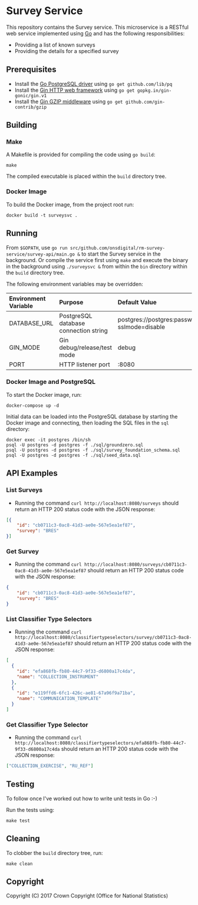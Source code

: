 # Survey Service
This repository contains the Survey service. This microservice is a RESTful web service implemented using [Go](https://golang.org/) and has the following responsibilities:

* Providing a list of known surveys
* Providing the details for a specified survey

## Prerequisites
* Install the [Go PostgreSQL driver](https://github.com/lib/pq) using `go get github.com/lib/pq`
* Install the [Gin HTTP web framework](https://gin-gonic.github.io/gin/) using `go get gopkg.in/gin-gonic/gin.v1`
* Install the [Gin GZIP middleware](https://github.com/gin-contrib/gzip) using `go get github.com/gin-contrib/gzip`

## Building
### Make
A Makefile is provided for compiling the code using `go build`:

```
make
```

The compiled executable is placed within the `build` directory tree.

### Docker Image
To build the Docker image, from the project root run:

```
docker build -t surveysvc .
```

## Running
From `$GOPATH`, use `go run src/github.com/onsdigital/rm-survey-service/survey-api/main.go &` to start the Survey service in the background. Or compile the service first using `make` and execute the binary in the background using `./surveysvc &` from within the `bin` directory within the `build` directory tree.

The following environment variables may be overridden:

| Environment Variable | Purpose                               | Default Value                                                   |
| :------------------- | :------------------------------------ | :-------------------------------------------------------------- |
| DATABASE_URL         | PostgreSQL database connection string | postgres://postgres:password@localhost/postgres?sslmode=disable |
| GIN_MODE             | Gin debug/release/test mode           | debug                                                           |
| PORT                 | HTTP listener port                    | :8080                                                           |

### Docker Image and PostgreSQL
To start the Docker image, run:

```
docker-compose up -d
```

Initial data can be loaded into the PostgreSQL database by starting the Docker image and connecting, then loading the SQL files in the `sql` directory:
```
docker exec -it postgres /bin/sh
psql -U postgres -d postgres -f ./sql/groundzero.sql
psql -U postgres -d postgres -f ./sql/survey_foundation_schema.sql
psql -U postgres -d postgres -f ./sql/seed_data.sql
```

## API Examples
### List Surveys

* Running the command `curl http://localhost:8080/surveys` should return an HTTP 200 status code with the JSON response:

```json
[{
    "id": "cb0711c3-0ac8-41d3-ae0e-567e5ea1ef87",
    "survey": "BRES"
}]
```

### Get Survey

* Running the command `curl http://localhost:8080/surveys/cb0711c3-0ac8-41d3-ae0e-567e5ea1ef87` should return an HTTP 200 status code with the JSON response:

```json
{
    "id": "cb0711c3-0ac8-41d3-ae0e-567e5ea1ef87",
    "survey": "BRES"
}
```

### List Classifier Type Selectors

* Running the command `curl http://localhost:8080/classifiertypeselectors/survey/cb0711c3-0ac8-41d3-ae0e-567e5ea1ef87` should return an HTTP 200 status code with the JSON response:

```json
[
  {
    "id": "efa868fb-fb80-44c7-9f33-d6800a17c4da",
    "name": "COLLECTION_INSTRUMENT"
  },
  {
    "id": "e119ffd6-6fc1-426c-ae81-67a96f9a71ba",
    "name": "COMMUNICATION_TEMPLATE"
  }
]
```

### Get Classifier Type Selector

* Running the command `curl http://localhost:8080/classifiertypeselectors/efa868fb-fb80-44c7-9f33-d6800a17c4da` should return an HTTP 200 status code with the JSON response:

```json
["COLLECTION_EXERCISE", "RU_REF"]
```

## Testing
To follow once I've worked out how to write unit tests in Go :-)

Run the tests using:

```
make test
```

## Cleaning
To clobber the `build` directory tree, run:

```
make clean
```

## Copyright
Copyright (C) 2017 Crown Copyright (Office for National Statistics)
